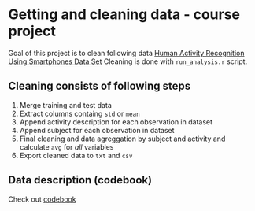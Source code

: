 Getting and cleaning data - course project
===========================================

Goal of this project is to clean following data [Human Activity Recognition Using Smartphones Data Set]('https://d396qusza40orc.cloudfront.net/getdata%2Fprojectfiles%2FUCI%20HAR%20Dataset.zip'')
Cleaning is done with `run_analysis.r` script.

## Cleaning consists of following steps

1) Merge training and test data
2) Extract columns containg `std` or `mean`
3) Append activity description for each observation in dataset
4) Append subject for each observation in dataset
5) Final cleaning and data agreggation by subject and activity and calculate `avg` for _all_ variables
6) Export cleaned data to `txt` and `csv`

## Data description (codebook)

Check out [codebook](codebook.md)


